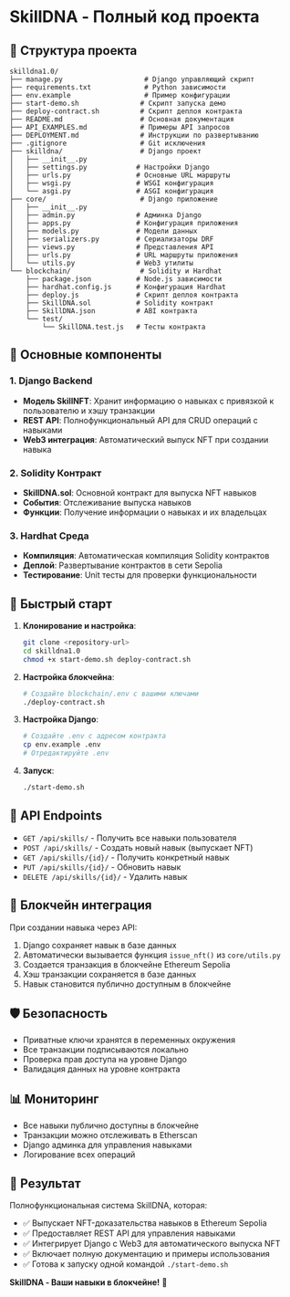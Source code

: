# SkillDNA - Полный код проекта

## 📁 Структура проекта

```
skilldna1.0/
├── manage.py                    # Django управляющий скрипт
├── requirements.txt             # Python зависимости
├── env.example                  # Пример конфигурации
├── start-demo.sh               # Скрипт запуска демо
├── deploy-contract.sh          # Скрипт деплоя контракта
├── README.md                   # Основная документация
├── API_EXAMPLES.md             # Примеры API запросов
├── DEPLOYMENT.md               # Инструкции по развертыванию
├── .gitignore                  # Git исключения
├── skilldna/                   # Django проект
│   ├── __init__.py
│   ├── settings.py            # Настройки Django
│   ├── urls.py                # Основные URL маршруты
│   ├── wsgi.py                # WSGI конфигурация
│   └── asgi.py                # ASGI конфигурация
├── core/                       # Django приложение
│   ├── __init__.py
│   ├── admin.py               # Админка Django
│   ├── apps.py                # Конфигурация приложения
│   ├── models.py              # Модели данных
│   ├── serializers.py         # Сериализаторы DRF
│   ├── views.py               # Представления API
│   ├── urls.py                # URL маршруты приложения
│   └── utils.py               # Web3 утилиты
└── blockchain/                 # Solidity и Hardhat
    ├── package.json           # Node.js зависимости
    ├── hardhat.config.js      # Конфигурация Hardhat
    ├── deploy.js              # Скрипт деплоя контракта
    ├── SkillDNA.sol           # Solidity контракт
    ├── SkillDNA.json          # ABI контракта
    └── test/
        └── SkillDNA.test.js   # Тесты контракта
```

## 🎯 Основные компоненты

### 1. Django Backend
- **Модель SkillNFT**: Хранит информацию о навыках с привязкой к пользователю и хэшу транзакции
- **REST API**: Полнофункциональный API для CRUD операций с навыками
- **Web3 интеграция**: Автоматический выпуск NFT при создании навыка

### 2. Solidity Контракт
- **SkillDNA.sol**: Основной контракт для выпуска NFT навыков
- **События**: Отслеживание выпуска навыков
- **Функции**: Получение информации о навыках и их владельцах

### 3. Hardhat Среда
- **Компиляция**: Автоматическая компиляция Solidity контрактов
- **Деплой**: Развертывание контрактов в сети Sepolia
- **Тестирование**: Unit тесты для проверки функциональности

## 🚀 Быстрый старт

1. **Клонирование и настройка**:
   ```bash
   git clone <repository-url>
   cd skilldna1.0
   chmod +x start-demo.sh deploy-contract.sh
   ```

2. **Настройка блокчейна**:
   ```bash
   # Создайте blockchain/.env с вашими ключами
   ./deploy-contract.sh
   ```

3. **Настройка Django**:
   ```bash
   # Создайте .env с адресом контракта
   cp env.example .env
   # Отредактируйте .env
   ```

4. **Запуск**:
   ```bash
   ./start-demo.sh
   ```

## 🔧 API Endpoints

- `GET /api/skills/` - Получить все навыки пользователя
- `POST /api/skills/` - Создать новый навык (выпускает NFT)
- `GET /api/skills/{id}/` - Получить конкретный навык
- `PUT /api/skills/{id}/` - Обновить навык
- `DELETE /api/skills/{id}/` - Удалить навык

## 🔗 Блокчейн интеграция

При создании навыка через API:
1. Django сохраняет навык в базе данных
2. Автоматически вызывается функция `issue_nft()` из `core/utils.py`
3. Создается транзакция в блокчейне Ethereum Sepolia
4. Хэш транзакции сохраняется в базе данных
5. Навык становится публично доступным в блокчейне

## 🛡️ Безопасность

- Приватные ключи хранятся в переменных окружения
- Все транзакции подписываются локально
- Проверка прав доступа на уровне Django
- Валидация данных на уровне контракта

## 📊 Мониторинг

- Все навыки публично доступны в блокчейне
- Транзакции можно отслеживать в Etherscan
- Django админка для управления навыками
- Логирование всех операций

## 🎉 Результат

Полнофункциональная система SkillDNA, которая:
- ✅ Выпускает NFT-доказательства навыков в Ethereum Sepolia
- ✅ Предоставляет REST API для управления навыками
- ✅ Интегрирует Django с Web3 для автоматического выпуска NFT
- ✅ Включает полную документацию и примеры использования
- ✅ Готова к запуску одной командой `./start-demo.sh`

**SkillDNA - Ваши навыки в блокчейне!** 🚀
